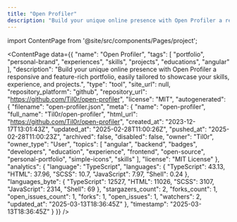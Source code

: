 ```yaml
---
title: "Open Profiler"
description: "Build your unique online presence with Open Profiler a responsive and feature-rich portfolio, easily tailored to showcase your skills, experience, and projects."
---
```

import ContentPage from '@site/src/components/Pages/project';

<ContentPage
    data={{
  "name": "Open Profiler",
  "tags": [
    "portfolio",
    "personal-brand",
    "experiences",
    "skills",
    "projects",
    "educations",
    "angular"
  ],
  "description": "Build your unique online presence with Open Profiler a responsive and feature-rich portfolio, easily tailored to showcase your skills, experience, and projects.",
  "type": "tool",
  "site_url": null,
  "repository_platform": "github",
  "repository_url": "https://github.com/Til0r/open-profiler",
  "license": "MIT",
  "autogenerated": {
    "filename": "open-profiler.json",
    "meta": {
      "name": "open-profiler",
      "full_name": "Til0r/open-profiler",
      "html_url": "https://github.com/Til0r/open-profiler",
      "created_at": "2023-12-17T13:01:43Z",
      "updated_at": "2025-02-28T11:00:26Z",
      "pushed_at": "2025-02-28T11:00:23Z",
      "archived": false,
      "disabled": false,
      "owner": "Til0r",
      "owner_type": "User",
      "topics": [
        "angular",
        "backend",
        "badges",
        "developers",
        "education",
        "experience",
        "frontend",
        "open-source",
        "personal-portfolio",
        "simple-icons",
        "skills"
      ],
      "license": "MIT License"
    },
    "analytics": {
      "language": "TypeScript",
      "languages": {
        "TypeScript": 43.13,
        "HTML": 37.96,
        "SCSS": 10.7,
        "JavaScript": 7.97,
        "Shell": 0.24
      },
      "languages_byte": {
        "TypeScript": 12527,
        "HTML": 11026,
        "SCSS": 3107,
        "JavaScript": 2314,
        "Shell": 69
      },
      "stargazers_count": 2,
      "forks_count": 1,
      "open_issues_count": 1,
      "forks": 1,
      "open_issues": 1,
      "watchers": 2,
      "updated_at": "2025-03-13T18:36:45Z"
    },
    "timestamp": "2025-03-13T18:36:45Z"
  }
}}
/>
